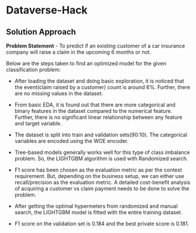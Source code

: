 # Dataverse-Hack

## Solution Approach

**Problem Statement** - To predict if an existing customer of a car insurance company will raise a claim in the upcoming 6 months or not.

Below are the steps taken to find an optimized model for the given classification problem:

* After loading the dataset and doing basic exploration, it is noticed that the event(claim raised by a customer) count is around 6%. Further, there are no missing values in the dataset.

* From basic EDA, it is found out that there are more categorical and binary features in the dataset compared to the numerical feature. Further, there is no significant linear relationship between any feature and target variable.

* The dataset is split into train and validation sets(90:10). The categorical variables are encoded using the WOE encoder.

* Tree-based models generally works well for this type of class imbalance problem. So, the LIGHTGBM algorithm is used with Randomized search.

* F1 score has been chosen as the evaluation metric as per the contest requirement. But, depending on the business setup, we can either use recall/precision as the evaluation metric. A detailed cost-benefit analysis of acquiring a customer vs claim payment needs to be done to solve the problem.

* After getting the optimal hypermeters from randomized and manual search, the LIGHTGBM model is fitted with the entire training dataset.

* F1 score on the validation set is 0.184 and the best private score is 0.181.
